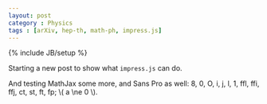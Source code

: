 ```yaml
---
layout: post
category : Physics
tags : [arXiv, hep-th, math-ph, impress.js]
---
```

{% include JB/setup %}

Starting a new post to show what `impress.js` can do.

And testing MathJax some more, and Sans Pro as well: 8, 0, O, i, j, l, 1, ffl, ffi, ffj, ct, st, ft, fp; \\( a \ne 0 \\).
